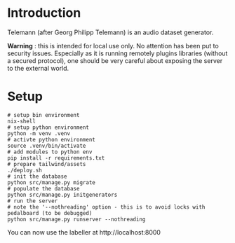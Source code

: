 # Introduction

Telemann (after Georg Philipp Telemann) is an audio dataset generator. 

__Warning__ : this is intended for local use only. No attention has been put to security issues. Especially as it is running remotely plugins libraries (without a secured protocol), one should be very careful about exposing the server to the external world.

# Setup

```
# setup bin environment
nix-shell
# setup python environment
python -m venv .venv
# activte python environment
source .venv/bin/activate
# add modules to python env
pip install -r requirements.txt 
# prepare tailwind/assets
./deploy.sh
# init the database
python src/manage.py migrate
# populate the database
python src/manage.py initgenerators
# run the server
# note the '--nothreading' option - this is to avoid locks with pedalboard (to be debugged)
python src/manage.py runserver --nothreading
```

You can now use the labeller at http://localhost:8000


